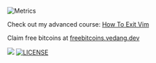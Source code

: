 <!---
![Metrics](https://metrics.lecoq.io/vedangwartikar?template=classic&repositories.forks=true&languages=1&followup=1&lines=1&achievements=1&introduction=1&stars=1&languages.ignored=c%2C%20c%2B%2B&languages.limit=8&languages.sections=most-used&languages.colors=github&languages.threshold=0%25&languages.indepth=false&languages.recent.load=300&languages.recent.days=14&introduction.title=true&stars.limit=2&followup.sections=repositories&achievements.threshold=C&achievements.secrets=true&achievements.limit=6&config.timezone=Asia%2FCalcutta&config.display=large)
--->

![Metrics](https://metrics.lecoq.io/vedangwartikar?template=classic&languages=1&stars=1&lines=1&achievements=1&pagespeed=1&languages.limit=8&languages.sections=most-used&languages.colors=github&languages.threshold=0%25&languages.indepth=false&languages.analysis.timeout=15&languages.categories=markup%2C%20programming&languages.recent.categories=markup%2C%20programming&languages.recent.load=300&languages.recent.days=14&stars.limit=2&achievements.threshold=C&achievements.secrets=true&achievements.display=compact&achievements.limit=6&pagespeed.url=.user.website&pagespeed.detailed=true&pagespeed.screenshot=false&config.timezone=Asia%2FCalcutta)

<!---
<a href="https://github.com/xenonreborn/github-readme-activity-graph"><img alt="xenonreborn's Activity Graph" src="https://activity-graph.herokuapp.com/graph?username=vedangwartikar&bg_color=0D1117&color=5BCDEC&line=5BCDEC&point=FFFFFF&hide_border=true" /></a>
--->

<!---
[![Vedang's GitHub Stats](https://github-readme-stats.vercel.app/api?username=vedangwartikar&show_icons=true&theme=merko)](https://github.com/anuraghazra/github-readme-stats)
--->
Check out my advanced course: [How To Exit Vim](https://youtu.be/dQw4w9WgXcQ)

Claim free bitcoins at [freebitcoins.vedang.dev](https://freebitcoins.vedang.dev)

![](https://komarev.com/ghpvc/?username=vedangwartikar) [![LICENSE](https://img.shields.io/badge/license-Anti%20996-blue.svg)](https://github.com/996icu/996.ICU/blob/master/LICENSE)

